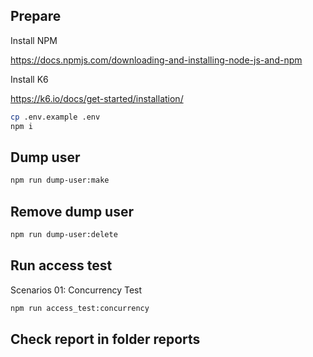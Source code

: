 ## Prepare
Install NPM

https://docs.npmjs.com/downloading-and-installing-node-js-and-npm

Install K6

https://k6.io/docs/get-started/installation/

```bash
cp .env.example .env
npm i
```

## Dump user
```bash
npm run dump-user:make
```

## Remove dump user
```bash
npm run dump-user:delete
```

## Run access test
Scenarios 01: Concurrency Test
```bash
npm run access_test:concurrency
```

## Check report in folder reports
